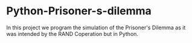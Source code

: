 # Python-Prisoner-s-dilemma
In this project we program the simulation of the Prisoner's Dilemma as it was intended by the RAND Coperation but in Python.
